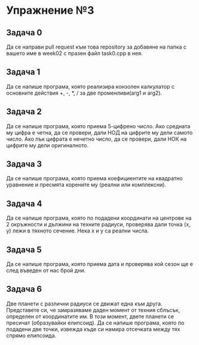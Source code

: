 # Упражнение №3

## Задача 0
Да се направи pull request към това repository за добавяне на папка с вашето име в week02 с празен файл task0.cpp в нея.

## Задача 1
Да се напише програма, която реализира конзолен калкулатор с основните действия +, -, *, \/ за две променливи(arg1 и arg2).

## Задача 2
Да се напише програма, която приема 5-цифрено число. Ако средната му цифра е четна, да се провери, дали НОД на цифрите му дели самото число. Ако пък цифрата е нечетно число, да се провери, дали НОК на цифрите му дели оригиналното. 

## Задача 3
Да се напише програма, която приема коефициентите на квадратно уравнение и пресмята корените му (реални или комплексни).

## Задача 4
Да се напише програма, която по подадени координати на центрове на 2 окръжности и дължини на техните радиуси, проверява дали точка (x, y) лежи в тяхното сечение. Нека x и y са реални числа.

## Задача 5
Да се напише програма, която приема дата и проверява кой сезон ще е след въведен от нас брой дни.

## Задача 6
Две планети с различни радиуси се движат една към друга. Представете си, че замразяваме даден момент от техния сблъсък, определен от координатите им. В този момент, двете планети се пресичат (образувайки елипсоид).
Да се напише програма, която по подадени две точки, извежда къде си намира отсечката между тях спрямо елипсоида.

